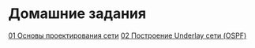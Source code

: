 # Домашние задания

[01 Основы проектирования сети](01_work)
[02 Построение Underlay сети (OSPF)](02_work)
